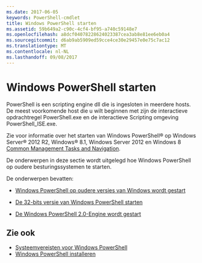```yaml
---
ms.date: 2017-06-05
keywords: PowerShell-cmdlet
title: Windows PowerShell starten
ms.assetid: 59b649a2-c90c-4cf4-bf95-a740c59148e7
ms.openlocfilehash: a8dcf04078228624023387cea3ab8e81ee6eb0a4
ms.sourcegitcommit: d6ab9ab5909ed59cce4ce30e29457e0e75c7ac12
ms.translationtype: MT
ms.contentlocale: nl-NL
ms.lasthandoff: 09/08/2017
---
```

# <a name="starting-windows-powershell"></a>Windows PowerShell starten
PowerShell is een scripting engine dll die is ingesloten in meerdere hosts.  De meest voorkomende host die u wilt beginnen met zijn de interactieve opdrachtregel PowerShell.exe en de interactieve Scripting omgeving PowerShell_ISE.exe.  

Zie voor informatie over het starten van Windows PowerShell® op Windows Server® 2012 R2, Windows® 8.1, Windows Server 2012 en Windows 8 [Common Management Tasks and Navigation](http://technet.microsoft.com/library/hh831491.aspx).

De onderwerpen in deze sectie wordt uitgelegd hoe Windows PowerShell op oudere besturingssystemen te starten.

De onderwerpen bevatten:

- [Windows PowerShell op oudere versies van Windows wordt gestart](Starting-Windows-PowerShell-on-Earlier-Versions-of-Windows.md)

- [De 32-bits versie van Windows PowerShell starten](Starting-the-32-Bit-Version-of-Windows-PowerShell.md)

- [De Windows PowerShell 2.0-Engine wordt gestart](Starting-the-Windows-PowerShell-2.0-Engine.md)

## <a name="see-also"></a>Zie ook
- [Systeemvereisten voor Windows PowerShell](Windows-PowerShell-System-Requirements.md)
- [Windows PowerShell installeren](Installing-Windows-PowerShell.md)

